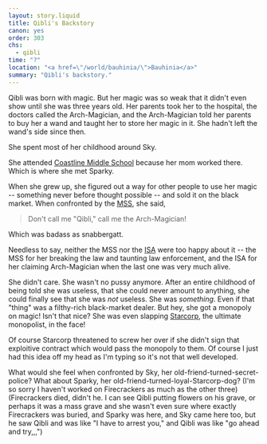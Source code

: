 ```yaml
---
layout: story.liquid
title: Qibli's Backstory
canon: yes
order: 303
chs:
  - qibli
time: "?"
location: "<a href=\"/world/bauhinia/\">Bauhinia</a>"
summary: "Qibli's backstory."
---
```


Qibli was born with magic. But her magic was so weak that it didn't even show until she was three years old. Her parents took her to the hospital, the doctors called the Arch-Magician, and the Arch-Magician told her parents to buy her a wand and taught her to store her magic in it. She hadn't left the wand's side since then.

She spent most of her childhood around Sky.

She attended [Coastline Middle School](/world/bauhinia/coastline/cms/) because her mom worked there. Which is where she met Sparky.

When she grew up, she figured out a way for other people to use her magic -- something never before thought possible -- and sold it on the black market. When confronted by the [MSS](/world/bauhinia/mss/), she said,

> Don't call me "Qibli," call me the Arch-Magician!

Which was badass as snabbergatt.

Needless to say, neither the MSS nor the [ISA](/world/isa/) were too happy about it -- the MSS for her breaking the law and taunting law enforcement, and the ISA for her claiming Arch-Magician when the last one was very much alive.

She didn't care. She wasn't no pussy anymore. After an entire childhood of being told she was useless, that she could never amount to anything, she could finally see that she was *not* useless. She was *something*. Even if that "thing" was a filthy-rich black-market dealer. But hey, she got a monopoly on magic! Isn't that nice? She was even slapping [Starcorp](/world/bauhinia/starcorp/), the ultimate monopolist, in the face!

Of course Starcorp threatened to screw her over if she didn't sign that exploitive contract which would pass the monopoly to them. Of course I just had this idea off my head as I'm typing so it's not that well developed.

What would she feel when confronted by Sky, her old-friend-turned-secret-police? What about Sparky, her old-friend-turned-loyal-Starcorp-dog? (I'm so sorry I haven't worked on Firecrackers as much as the other three) (Firecrackers died, didn't he. I can see Qibli putting flowers on his grave, or perhaps it was a mass grave and she wasn't even sure where exactly Firecrackers was buried, and Sparky was here, and Sky came here too, but he saw Qibli and was like "I have to arrest you," and Qibli was like "go ahead and try,,,")
